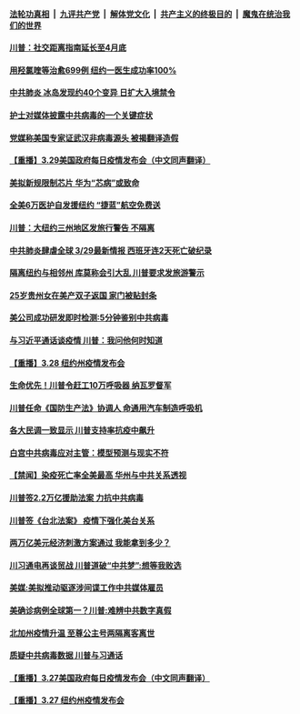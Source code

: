 ####  [法轮功真相](../../../../basic/blob/master/README.md?t=03310029) &nbsp;|&nbsp; [九评共产党](../../../../9ping.md/blob/master/README.md?t=03310029) &nbsp;|&nbsp; [解体党文化](../../../../jtdwh.md/blob/master/README.md?t=03310029)  &nbsp;|&nbsp; [共产主义的终极目的](../../../../gczydzjmd.md/blob/master/README.md?t=03310029) &nbsp;|&nbsp; [魔鬼在统治我们的世界](../../../../mgztzwmdsj.md/blob/master/README.md?t=03310029) 

#### [川普：社交距离指南延长至4月底](../pages/prog203/a102811841.md?t=03310029) 

#### [用羟氯喹等治愈699例 纽约一医生成功率100%](../pages/prog203/a102811476.md?t=03310029) 

#### [中共肺炎 冰岛发现约40个变异 日扩大入境禁令](../pages/prog203/a102811440.md?t=03310029) 

#### [护士对媒体披露中共病毒的一个关键症状](../pages/prog203/a102811408.md?t=03310029) 

#### [党媒称美国专家证武汉非病毒源头 被揭翻译造假](../pages/prog203/a102811319.md?t=03310029) 

#### [【重播】3.29美国政府每日疫情发布会（中文同声翻译）](../pages/prog203/a102810577.md?t=03310029) 

#### [美拟新规限制芯片 华为“芯病”或致命](../pages/prog203/a102811265.md?t=03310029) 

#### [全美6万医护自发援纽约 “捷蓝”航空免费送](../pages/prog203/a102811235.md?t=03310029) 

#### [川普：大纽约三州地区发旅行警告 不隔离](../pages/prog203/a102811208.md?t=03310029) 

#### [中共肺炎肆虐全球 3/29最新情报 西班牙连2天死亡破纪录](../pages/prog203/a102811028.md?t=03310029) 

#### [隔离纽约与相邻州 库莫称会引大乱 川普要求发旅游警示](../pages/prog203/a102810959.md?t=03310029) 

#### [25岁贵州女在美产双子返国 家门被贴封条](../pages/prog203/a102810930.md?t=03310029) 

#### [美公司成功研发即时检测:5分钟鉴别中共病毒](../pages/prog203/a102810782.md?t=03310029) 

#### [与习近平通话谈疫情 川普：我问他何时知道](../pages/prog203/a102810760.md?t=03310029) 

#### [【重播】3.28 纽约州疫情发布会](../pages/prog203/a102810575.md?t=03310029) 

#### [生命优先！川普令赶工10万呼吸器 纳瓦罗督军](../pages/prog203/a102810612.md?t=03310029) 

#### [川普任命《国防生产法》协调人 命通用汽车制造呼吸机](../pages/prog203/a102810218.md?t=03310029) 

#### [各大民调一致显示 川普支持率抗疫中飙升](../pages/prog203/a102810129.md?t=03310029) 

#### [白宫中共病毒应对主管：模型预测与现实不符](../pages/prog203/a102809990.md?t=03310029) 

#### [【禁闻】染疫死亡率全美最高 华州与中共关系透视](../pages/prog203/a102810168.md?t=03310029) 

#### [川普签2.2万亿援助法案 力抗中共病毒](../pages/prog203/a102810114.md?t=03310029) 

#### [川普签《台北法案》  疫情下强化美台关系](../pages/prog203/a102810086.md?t=03310029) 

#### [两万亿美元经济刺激方案通过 我能拿到多少？](../pages/prog203/a102810056.md?t=03310029) 

#### [川习通电再谈贸战 川普道破“中共梦”:想等我败选](../pages/prog203/a102809992.md?t=03310029) 

#### [美媒:美拟推动驱逐涉间谍工作中共媒体雇员](../pages/prog203/a102809969.md?t=03310029) 

#### [美确诊病例全球第一？川普:难辨中共数字真假](../pages/prog203/a102809937.md?t=03310029) 

#### [北加州疫情升温 至尊公主号两隔离客离世](../pages/prog203/a102809911.md?t=03310029) 

#### [质疑中共病毒数据 川普与习通话](../pages/prog203/a102809881.md?t=03310029) 

#### [【重播】3.27美国政府每日疫情发布会（中文同声翻译）](../pages/prog203/a102809737.md?t=03310029) 

#### [【重播】3.27 纽约州疫情发布会](../pages/prog203/a102809761.md?t=03310029) 

